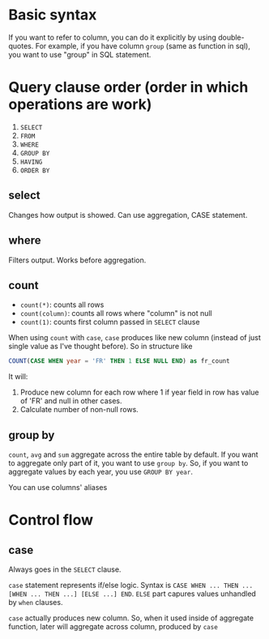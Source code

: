 # Basic syntax

If you want to refer to column, you can do it explicitly by using double-quotes.
For example, if you have column `group` (same as function in sql), you want to
use "group" in SQL statement.  

# Query clause order (order in which operations are work)

1. `SELECT`  
2. `FROM`  
3. `WHERE`  
4. `GROUP BY`  
5. `HAVING`  
6. `ORDER BY`  

## select

Changes how output is showed. Can use aggregation, CASE statement.  

## where

Filters output. Works before aggregation.  

## count

+ `count(*)`: counts all rows  
+ `count(column)`: counts all rows where "column" is not null  
+ `count(1)`: counts first column passed in `SELECT` clause  

When using `count` with `case`, `case` produces like new column (instead of just
single value as I've thought before). So in structure like  

```sql
COUNT(CASE WHEN year = 'FR' THEN 1 ELSE NULL END) as fr_count
```

It will:  

1.  Produce new column for each row where 1 if year field in row has value of
    'FR' and null in other cases.  
2.  Calculate number of non-null rows.  

## group by

`count`, `avg` and `sum` aggregate across the entire table by default. If you
want to aggregate only part of it, you want to use `group by`. So, if you want
to aggregate values by each year, you use `GROUP BY year`.  

You can use columns' aliases  

# Control flow

## case

Always goes in the `SELECT` clause.  

`case` statement represents if/else logic. Syntax is `CASE WHEN ... THEN ...
[WHEN ... THEN ...] [ELSE ...] END`. `ELSE` part capures values unhandled by
`when` clauses.  

`case` actually produces new column. So, when it used inside of aggregate
function, later will aggregate across column, produced by `case`  

